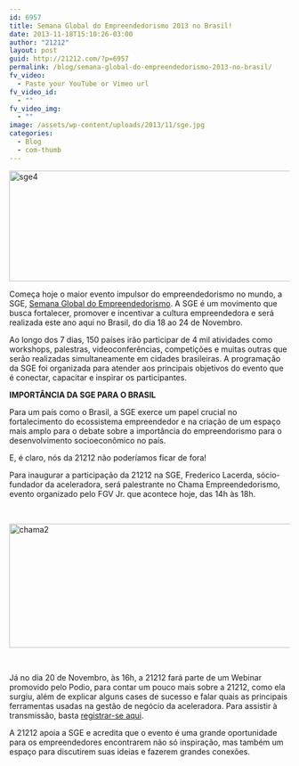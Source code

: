 ```yaml
---
id: 6957
title: Semana Global do Empreendedorismo 2013 no Brasil!
date: 2013-11-18T15:10:26-03:00
author: "21212"
layout: post
guid: http://21212.com/?p=6957
permalink: /blog/semana-global-do-empreendedorismo-2013-no-brasil/
fv_video:
  - Paste your YouTube or Vimeo url
fv_video_id:
  - ""
fv_video_img:
  - ""
image: /assets/wp-content/uploads/2013/11/sge.jpg
categories:
  - Blog
  - com-thumb
---
```

<p dir="ltr">
  <a href="http://21212.com/assets/wp-content/uploads/2013/11/sge4.jpg"><img class="aligncenter size-full wp-image-6968" alt="sge4" src="{{ site.url }}/assets/wp-content/uploads/2013/11/sge4.jpg" width="540" height="199" srcset="{{ site.url }}/assets/wp-content/uploads/2013/11/sge4.jpg 540w, {{ site.url }}/assets/wp-content/uploads/2013/11/sge4-300x110.jpg 300w" sizes="(max-width: 540px) 100vw, 540px" /></a>
</p>

<p dir="ltr">
  Começa hoje o maior evento impulsor do empreendedorismo no mundo, a SGE, <a href="http://semanaglobal.org.br/">Semana Global do Empreendedorismo</a>. A SGE é um movimento que busca fortalecer, promover e incentivar a cultura empreendedora e será realizada este ano aqui no Brasil, do dia 18 ao 24 de Novembro.
</p>

<p dir="ltr">
  Ao longo dos 7 dias, 150 países irão participar de 4 mil atividades como workshops, palestras, videoconferências, competições e muitas outras que serão realizadas simultaneamente em cidades brasileiras. A programação da SGE foi organizada para atender aos principais objetivos do evento que é conectar, capacitar e inspirar os participantes.
</p>

<p dir="ltr">
  <strong style="font-weight: bold!important;">IMPORTÂNCIA DA SGE PARA O BRASIL</strong>
</p>

<p dir="ltr">
  Para um país como o Brasil, a SGE exerce um papel crucial no fortalecimento do ecossistema empreendedor e na criação de um espaço mais amplo para o debate sobre a importância do empreendorismo para o desenvolvimento socioeconômico no país.
</p>

<p dir="ltr">
  E, é claro, nós da 21212 não poderíamos ficar de fora!
</p>

<p dir="ltr">
  Para inaugurar a participação da 21212 na SGE, Frederico Lacerda, sócio-fundador da aceleradora, será palestrante no Chama Empreendedorismo, evento organizado pelo FGV Jr. que acontece hoje, das 14h às 18h.
</p>

&nbsp;

<p dir="ltr">
  <a href="http://21212.com/assets/wp-content/uploads/2013/11/chama2.jpg"><img class="aligncenter size-full wp-image-6959" alt="chama2" src="{{ site.url }}/assets/wp-content/uploads/2013/11/chama2.jpg" width="540" height="223" srcset="{{ site.url }}/assets/wp-content/uploads/2013/11/chama2.jpg 540w, {{ site.url }}/assets/wp-content/uploads/2013/11/chama2-300x123.jpg 300w" sizes="(max-width: 540px) 100vw, 540px" /></a>
</p>

&nbsp;

<p dir="ltr">
  Já no dia 20 de Novembro, às 16h, a 21212 fará parte de um Webinar promovido pelo Podio, para contar um pouco mais sobre a 21212, como ela surgiu, além de explicar alguns cases de sucesso e falar quais as principais ferramentas usadas na gestão de negócio da aceleradora. Para assistir à transmissão, basta <a href="https://attendee.gotowebinar.com/register/5564955257482367489">registrar-se aqui</a>.
</p>

<p dir="ltr">
  A 21212 apoia a SGE e acredita que o evento é uma grande oportunidade para os empreendedores encontrarem não só inspiração, mas também um espaço para discutirem suas ideias e fazerem grandes conexões.
</p>

&nbsp;